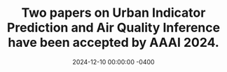 ---
title: "Two papers on Urban Indicator Prediction and Air Quality Inference have been accepted by AAAI 2024."
date: 2024-12-10 00:00:00 -0400
---